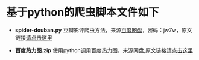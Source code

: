 # 基于python的爬虫脚本文件如下

* **spider-douban.py**  豆瓣影评爬虫方法，来源[百度网盘](https://pan.baidu.com/s/1eTuYRom)，密码：jw7w，原文链接[请点击这里](http://mp.weixin.qq.com/s?__biz=MzI5NDY1MjQzNA==&mid=2247485689&idx=2&sn=d06acd4bef4d6ac64cdfea3a6e0aafb2&chksm=ec5ed784db295e92631c7edfb56fd9a03788dc74343db513bdba7f4dd471fead96c3b7b25d41&mpshare=1&scene=23&srcid=0301ueLzPvsiV0CgIu0nmIkt#rd)


* **百度热力图.zip** 使用python调用百度热力图，来源网盘[](https://pan.baidu.com/s/1qZawves),原文链接[请点击这里](http://mp.weixin.qq.com/s?__biz=MzI5NDY1MjQzNA==&mid=2247485689&idx=1&sn=706e51a5bcdfbc56214effcd3d4f7828&chksm=ec5ed784db295e926755f67507c2aa015522574d27de31c08fdf74133093d14f6e4386ee874c&mpshare=1&scene=23&srcid=03016nFJ7BCb0c7Cwqw74WFY#rd)

